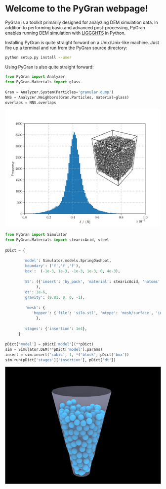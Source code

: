 # Welcome to the PyGran webpage!

PyGran is a toolkit primarily designed for analyzing DEM simulation data. In addition to performing basic and advanced post-processing, PyGran enables running DEM simulation with [LIGGGHTS](https://www.cfdem.com/liggghtsr-open-source-discrete-element-method-particle-simulation-code) in Python.

Installing PyGran is quite straight forward on a Unix/Unix-like machine. Just fire up a terminal and run from the PyGran source directory:

```bash
python setup.py install --user
```

Using PyGran is also quite straight forward:

```python
from PyGran import Analyzer
from PyGran.Materials import glass

Gran = Analyzer.System(Particles='granular.dump')
NNS = Analyzer.Neighbors(Gran.Particles, material=glass)
overlaps = NNS.overlaps
```

<p style="text-align:center;"><img src="images/overlap-hist.png" width="600"></p>

```python
from PyGran import Simulator
from PyGran.Materials import stearicAcid, steel

pDict = {

		'model': Simulator.models.SpringDashpot,
		'boundary': ('f','f','f'),
		'box':  (-1e-3, 1e-3, -1e-3, 1e-3, 0, 4e-3),

		'SS': ({'insert': 'by_pack', 'material': stearicAcid, 'natoms': 1000, 'freq': 'once', 'radius': ('constant', 5e-5),}, 
		      ),
		'dt': 1e-6,
		'gravity': (9.81, 0, 0, -1),

		 'mesh': {
			'hopper': {'file': 'silo.stl', 'mtype': 'mesh/surface', 'import': True, 'material': steel},
		      },

		'stages': {'insertion': 1e4},
	  }

pDict['model'] = pDict['model'](**pDict)
sim = Simulator.DEM(**pDict['model'].params)
insert = sim.insert('cubic', 1, *('block', pDict['box'])
sim.run(pDict['stages']['insertion'], pDict['dt'])
```

<p style="text-align:center;"><img src="images/hopper.png" width="600"></p>
